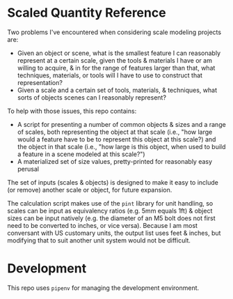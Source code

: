 # Scaled Quantity Reference

Two problems I've encountered when considering scale modeling projects are:
* Given an object or scene, what is the smallest feature I can reasonably
  represent at a certain scale, given the tools & materials I have or am willing
  to acquire, & in for the range of features larger than that, what techniques,
  materials, or tools will I have to use to construct that representation?
* Given a scale and a certain set of tools, materials, & techniques, what sorts
  of objects scenes can I reasonably represent?

To help with those issues, this repo contains:
* A script for presenting a number of common objects & sizes and a range of
  scales, both representing the object at that scale (i.e., "how large would a
  feature have to be to represent this object at this scale?) and the object in
  that scale (i.e., "how large is this object, when used to build a feature in
  a scene modeled at this scale?")
* A materialized set of size values, pretty-printed for reasonably easy perusal

The set of inputs (scales & objects) is designed to make it easy to include (or
remove) another scale or object, for future expansion.

The calculation script  makes use of the `pint` library for unit handling, so
scales can be input as equivalency ratios (e.g. 5mm equals 1ft) & object sizes
can be input natively (e.g. the diameter of an M5 bolt does not first need to be
converted to inches, or vice versa). Because I am most conversant with US
customary units, the output list uses feet & inches, but modifying that to suit
another unit system would not be difficult.

# Development

This repo uses `pipenv` for managing the development environment.
